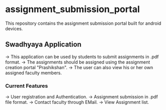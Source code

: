 # assignment_submission_portal
This repository contains the assignment submission portal built for android devices. 

## Swadhyaya Application

-> This application can be used by students to submit assignments in .pdf format.
-> The assignments should be assigned using the assignment creation portal "Prashikshan".
-> The user can also view his or her own assigned faculty members.

### Current Features

-> User registration and Authentication.
-> Assignment submission in .pdf file format.
-> Contact faculty through EMail.
-> View Assignment list.




